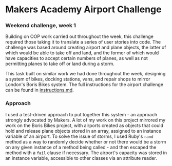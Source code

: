 # Makers Academy Airport Challenge
### Weekend challenge, week 1

Building on OOP work carried out throughout the week, this challenge required those taking it to translate a series of user stories into code. The challenge was based around creating airport and plane objects, the latter of which would be able to take off and land, and the former of which would have capacities to accept certain numbers of planes, as well as not permitting planes to take off or land during a storm.   

This task built on similar work we had done throughout the week, designing a system of bikes, docking stations, vans, and repair shops to mirror London's Boris Bikes system. The full instructions for the airport challenge can be found in [instructions.md](https://github.com/peterwdj/airport_challenge/blob/master/instructions.md).


### Approach
I used a test-driven approach to put together this system - an approach strongly advocated by Makers. A lot of my work on this project mirrored my work on the Boris Bikes project, with airports created as objects that could hold and release plane objects stored in an array, assigned to an instance variable of an airport. To solve the issue of storms, I used Ruby's `rand` method as a way to randomly decide whether or not there would be a storm on any given instance of a method being called - and then escaped the method with a `fail` clause if necessary. The airport's capacity was stored in an instance variable, accessible to other classes via an attribute reader.
